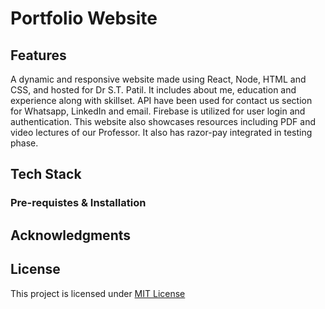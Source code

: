 # Portfolio Website
## Features
A dynamic and responsive website made using React, Node, HTML and CSS, and hosted for Dr S.T. Patil. 
It includes about me, education and experience along with skillset. 
API have been used for contact us section for Whatsapp, LinkedIn and email.
Firebase is utilized for user login and authentication.
This website also showcases resources including PDF and video lectures of our Professor. 
It also has razor-pay integrated in testing phase.
## Tech Stack
### Pre-requistes & Installation

## Acknowledgments
## License
This project is licensed under [MIT License](docs/license.md)
